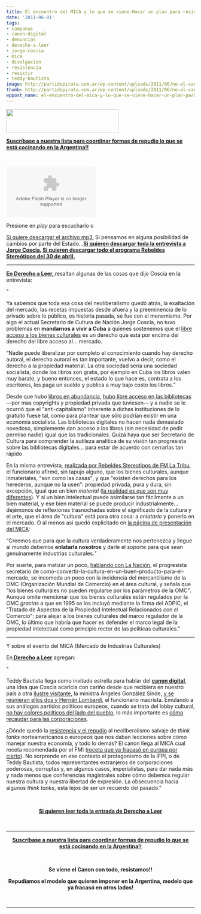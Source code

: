 ```yaml
---
title: El encuentro del MICA y lo que se viene-Hacer un plan para resistir!!!
date: '2011-06-01'
tags:
- campanas
- canon-digital
- denuncias
- derecho-a-leer
- jorge-coscia
- mica
- divulgacion
- resistencia
- resistir
- teddy-bautista
image: http://partidopirata.com.ar/wp-content/uploads/2011/06/no-al-canon-ok.png
thumb: http://partidopirata.com.ar/wp-content/uploads/2011/06/no-al-canon-ok.png
wppost_name: el-encuentro-del-mica-y-lo-que-se-viene-hacer-un-plan-para-resistir
---
```


<a href="http://partidopirata.com.ar/wp-content/uploads/2011/06/no-al-canon-ok.png"><img class="aligncenter size-medium wp-image-1080" title="no-al-canon-ok" src="http://partidopirata.com.ar/wp-content/uploads/2011/06/no-al-canon-ok-300x62.png" alt="" width="300" height="62" /></a>

<strong><a href="http://partido-pirata.blogspot.com/2011/04/la-forma-mas-comun-que-tenemos-de.html">Suscríbase a nuestra lista para coordinar formas de repudio lo que se está cocinando en la Argentina!!</a></strong>

&nbsp;

<object id="player635554" width="240" height="133" type="application/x-shockwave-flash" data="http://www.ivoox.com/playerivoox_ee_635554_1.html"><param name="movie" value="http://www.ivoox.com/playerivoox_ee_635554_1.html" /><param name="AllowScriptAccess" value="always" /><param name="allowFullScreen" value="true" /><param name="wmode" value="transparent" /><embed type="application/x-shockwave-flash" width="240" height="133" src="http://www.ivoox.com/playerivoox_ee_635554_1.html" allowfullscreen="true" wmode="transparent" allowscriptaccess="always"></embed></object>

Presione en <em>play</em> para escucharlo o

<a href="http://www.ivoox.com/jorge-coscia-secretario-cultura-hablando-sobre-derecho-autor_md_635554_1.mp3" target="_blank">Si quiere descargar el archivo mp3.</a>
Si pensamos en alguna posibilidad de cambios por parte del Estado…<strong><a href="http://rebeldes.org.ar/audios/2011/rs20110430-2.mp3" target="_blank">Si quieren descargar toda la entrevista a Jorge Coscia.</a>
<a href="http://rebeldes.org.ar/2011/04/30/programa-30-de-abril-de-2011/" target="_blank">Si quieren descargar todo el programa Rebeldes Stereótipos del 30 de abril.</a></strong>

<hr />

<strong><a href="http://www.derechoaleer.org/2011/05/de-la-alta-y-de-la-buena.html" target="_blank">En Derecho a Leer, </a></strong>resaltan algunas de las cosas que dijo Coscia en la entrevista:

"

Ya sabemos que toda esa cosa del neoliberalismo quedó atrás, la  exaltación del mercado, las recetas impuestas desde afuera y la  preeminencia de lo privado sobre lo público, es historia pasada, se fue  con el menemismo. Por algo el actual Secretario de Cultura de Nación  Jorge Coscia, no tuvo problemas en <strong>mandarnos a vivir a Cuba</strong> a quienes sostenemos que el <a href="http://derechoaleer.org/2011/04/promueve-la-lectura-dona-un-libro-a-internet.html">libre acceso a los bienes culturales</a> es un derecho que está por encima del derecho del libre acceso al... mercado.

<q>Nadie puede liberalizar por completo el conocimiento  cuando hay derecho autoral, el derecho autoral es tan importante,  vuelvo a decir, como el derecho a la propiedad material. La otra  sociedad sería una sociedad socialista, donde los libros son gratis, por  ejemplo en Cuba los libros valen muy barato, y bueno entonces, el  estado lo que hace es, contrata a los escritores, les paga un sueldo y  publica a muy bajo costo los libros.</q>

Desde que hubo <a href="http://www.vialibre.org.ar/2011/04/23/23-de-abril-por-un-dia-mundial-del-derecho-a-leer/">libros en abundancia</a>, <a href="http://derechoaleer.org/2011/04/promueve-la-lectura-dona-un-libro-a-internet.html">hubo libre acceso en las bibliotecas</a> —por mas copyrights y propiedad privada que tuviesen— y a nadie se le  ocurrió que el "anti-capitalismo" inherente a dichas instituciones de lo  gratuito fuese tal, como para plantear que sólo podrían existir en una  economía socialista. Las bibliotecas digitales no hacen nada demasiado  novedoso, simplemente dan acceso a los libros (sin necesidad de pedir  permiso nadie) igual que las tradicionales. Quizá haya que ser  Secretario de Cultura para comprender la sutileza analítica de su visión  tan progresista sobre las bibliotecas digitales... para estar de  acuerdo con cerrarlas tan rápido

En la misma entrevista, <a href="http://rebeldes.org.ar/2011/04/30/programa-30-de-abril-de-2011/">realizada por Rebeldes Stereotipos de FM La Tribu</a>, el funcionario afirmó, sin tapujo alguno, que los bienes culturales, aunque inmateriales, <q>son como las casas</q>, y que <q>existen derechos para los herederos, aunque no la usen</q>: propiedad privada, pura y dura, sin excepción, igual que un bien <em>material</em> (<a href="http://orsai.es/blog/n2/bravo/">la realidad es que son muy diferentes</a>).  Y si un bien intelectual puede asimilarse tan fácilmente a un bien  material, y ese bien material se puede producir industrialmente...  dejémonos de reflexiones trasnochadas sobre el significado de la cultura  y el arte, que el área de "cultura" está para otra cosa: a <em>enlatarlo</em> y ponerlo en el mercado. O al menos asi quedó explicitado en <a href="http://mica.gob.ar/noticias.php?id=1">la página de presentación del MICA</a>:

<q>Creemos que para que la cultura verdaderamente nos pertenezca y llegue al mundo debemos <strong>enlatarla nosotros</strong> y darle el soporte para que sean genuinamente industrias culturales.</q>

Por suerte, para matizar un poco, <a href="http://www.lanacion.com.ar/1371010-lopez-rega-no-se-lo-debemos-al-pj-sino-a-la-revolucion-libertadora">hablando con La Nación</a>,  el progresista secretario de  como-convertir-la-cultura-en-un-buen-producto-para-el-mercado, se  incomoda un poco con la incidencia del mercantilismo de la OMC  (Organización Mundial de Comercio) en el área cultural, y señala que <q>los bienes culturales no pueden regularse por los parámetros de la OMC</q>. Aunque omite mencionar que los bienes culturales están regulados por la OMC <em>gracias</em> a que en 1995 se los incluyó mediante la firma del ADPIC, el "Tratado  de Aspectos de la Propiedad Intelectual Relacionados con el Comercio":  para alejar a los bienes culturales del marco regulador de la OMC, lo  último que habría que hacer es defender el marco legal de la propiedad  intelectual como principio rector de las politicas culturales."

<hr />

Y sobre el evento del MICA (Mercado de Industrias Culturales)

En<strong><a href="http://www.derechoaleer.org/2011/05/de-la-alta-y-de-la-buena.html" target="_blank"> Derecho a Leer</a></strong> agregan:

"

Teddy Bautista llega como invitado estrella para hablar del <a href="http://www.vialibre.org.ar/2009/03/21/preguntas-frecuentes-sobre-el-canon-digital/"><strong>canon digital</strong></a>, una idea que Coscia acaricia con cariño desde que recibiera en nuestro país a otra <a href="http://www.derechoaleer.org/2010/03/el-eje-del-mal-el-p2p-la-301-los.html/">ilustre visitante</a>, la ministra Ángeles González Sinde, <a href="http://www.pagina12.com.ar/diario/suplementos/espectaculos/17-17116-2010-03-03.html">y se reunieran ellos dos y Hernán Lombardi</a>, el funcionario macrista. Emulando a sus análogos partidos políticos europeos, cuando se trata del lobby cultural, <a href="http://www.elpais.com/articulo/espana/EE/UU/ejecuto/plan/conseguir/ley/antidescargas/elpepuesp/20101203elpepunac_52/Tes">no hay colores políticos del lado del pueblo</a>, lo más importante es <a href="http://rebeldes.org.ar/2011/05/30/programa-28-de-mayo-de-2011/">cómo recaudar para las corporaciones</a>.

¿Dónde quedó la <a href="http://sur.elargentino.com/notas/aquelarre-neoliberal">resistencia y el repudio</a> al neoliberalismo salvaje de <em>think tanks</em> norteamericanos o europeos que nos daban lecciones sobre cómo manejar  nuestra economía, y todo lo demás? El canon llega al MICA cual receta  recomendada por el FMI (<a title="El Tribunal de Justicia de la UE declara ilegal el canon digital aplicado en España" href="http://www.lavanguardia.com/internet/20101021/54054041904/el-tribunal-de-justicia-de-la-ue-declara-ilegal-el-canon-digital-aplicado-en-espana.html">receta que ya fracasó en europa por cierto</a>).  No sorprende en ese contexto el protagonismo de la IFPI, o de Teddy  Bautista, todos representantes extranjeros de corporaciones poderosas,  corruptas y, en algunos casos, imperialistas, para dar nada más y nada  menos que conferencias magistrales sobre cómo debemos regular nuestra  cultura y nuestra libertad de expresión. La obsecuencia hacia algunos <em>think tanks</em>, está lejos de ser un recuerdo del pasado."
<p style="text-align: center;">&nbsp;</p>
<p style="text-align: center;"><strong><a href="http://www.derechoaleer.org/2011/05/de-la-alta-y-de-la-buena.html" target="_blank">Si quieren leer toda la entrada de Derecho a Leer</a></strong></p>
&nbsp;

<hr />

<div style="text-align: center;"></div>
<p style="text-align: center;"><strong><a href="http://partido-pirata.blogspot.com/2011/04/la-forma-mas-comun-que-tenemos-de.html">Suscríbase a nuestra lista para coordinar formas de repudio lo que se está cocinando en la Argentina!!</a></strong></p>
<p style="text-align: center;">&nbsp;</p>
<p style="text-align: center;"><strong>Se viene el Canon con todo, resistamos!!</strong></p>
<p style="text-align: center;"><strong>Repudiamos el modelo que quieren imponer en la Argentina, modelo que ya fracasó en otros lados!</strong></p>
&nbsp;
<div><strong>
</strong></div>

<hr />

